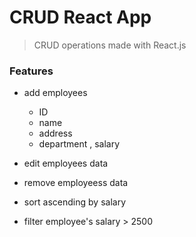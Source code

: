 # CRUD React App
> CRUD operations made with React.js

### Features
- add employees
   - ID
   - name
   - address
   - department , salary
 
- edit employees data
- remove employeess data
- sort ascending by salary
- filter employee's salary > 2500
